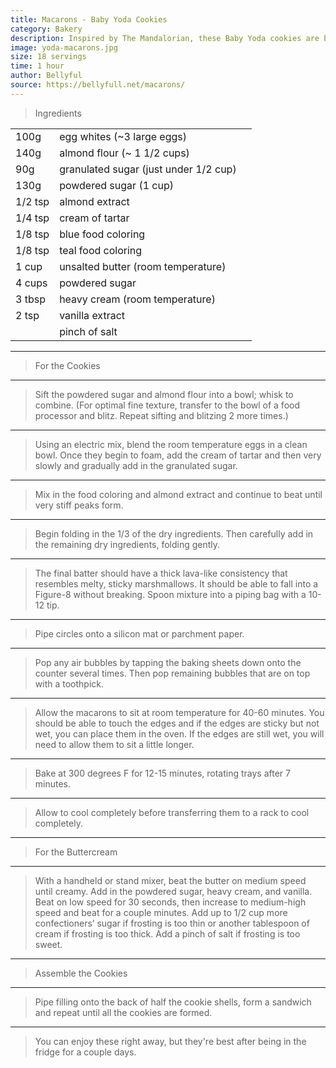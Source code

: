 ```yaml
---
title: Macarons - Baby Yoda Cookies
category: Bakery
description: Inspired by The Mandalorian, these Baby Yoda cookies are blue tinted macarons. This macaron recipe has a light, crisp exterior with a moist chewy inside, filled with smooth vanilla buttercream.
image: yoda-macarons.jpg
size: 18 servings
time: 1 hour
author: Bellyful
source: https://bellyfull.net/macarons/
---
```


> Ingredients

| | | |
|-|-|-|
| 100g | egg whites (~3 large eggs) |
| 140g | almond flour (~ 1 1/2 cups) |
| 90g | granulated sugar (just under 1/2 cup) |
| 130g | powdered sugar (1 cup) |
| 1/2 tsp | almond extract |
| 1/4 tsp | cream of tartar |
| 1/8 tsp | blue food coloring |
| 1/8 tsp | teal food coloring |
| 1 cup | unsalted butter (room temperature) |
| 4 cups | powdered sugar |
| 3 tbsp | heavy cream (room temperature) |
| 2 tsp | vanilla extract |
| | pinch of salt |

---

> For the Cookies

---

> Sift the powdered sugar and almond flour into a bowl; whisk to combine. (For optimal fine texture, transfer to the bowl of a food processor and blitz. Repeat sifting and blitzing 2 more times.)

---

> Using an electric mix, blend the room temperature eggs in a clean bowl. Once they begin to foam, add the cream of tartar and then very slowly and gradually add in the granulated sugar.

---

> Mix in the food coloring and almond extract and continue to beat until very stiff peaks form.

---

> Begin folding in the 1/3 of the dry ingredients. Then carefully add in the remaining dry ingredients, folding gently.

---

> The final batter should have a thick lava-like consistency that resembles melty, sticky marshmallows. It should be able to fall into a Figure-8 without breaking. Spoon mixture into a piping bag with a 10-12 tip.

---

> Pipe circles onto a silicon mat or parchment paper.

---

> Pop any air bubbles by tapping the baking sheets down onto the counter several times. Then pop remaining bubbles that are on top with a toothpick.

---

> Allow the macarons to sit at room temperature for 40-60 minutes. You should be able to touch the edges and if the edges are sticky but not wet, you can place them in the oven. If the edges are still wet, you will need to allow them to sit a little longer.

---

> Bake at 300 degrees F for 12-15 minutes, rotating trays after 7 minutes.

---

> Allow to cool completely before transferring them to a rack to cool completely.

---

> For the Buttercream

---

> With a handheld or stand mixer, beat the butter on medium speed until creamy. Add in the powdered sugar, heavy cream, and vanilla. Beat on low speed for 30 seconds, then increase to medium-high speed and beat for a couple minutes. Add up to 1/2 cup more confectioners’ sugar if frosting is too thin or another tablespoon of cream if frosting is too thick. Add a pinch of salt if frosting is too sweet.

---

> Assemble the Cookies

---

> Pipe filling onto the back of half the cookie shells, form a sandwich and repeat until all the cookies are formed.

---

> You can enjoy these right away, but they're best after being in the fridge for a couple days.
